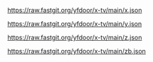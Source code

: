 https://raw.fastgit.org/yfdoor/x-tv/main/x.json

https://raw.fastgit.org/yfdoor/x-tv/main/y.json

https://raw.fastgit.org/yfdoor/x-tv/main/z.json

https://raw.fastgit.org/yfdoor/x-tv/main/zb.json